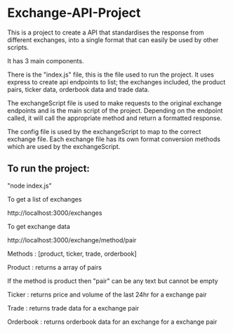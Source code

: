 # Exchange-API-Project

This is a project to create a API that standardises the response from different exchanges, into
a single format that can easily be used by other scripts.

It has 3 main components.

There is the "index.js" file, this is the file used to run the project. It uses express to 
create api endpoints to list; the exchanges included, the product pairs, ticker data, orderbook
data and trade data.

The exchangeScript file is used to make requests to the original exchange endpoints and is the
main script of the project. Depending on the endpoint called, it will call the appropriate method
and return a formatted response.

The config file is used by the exchangeScript to map to the correct exchange file. Each exchange file
has its own format conversion methods which are used by the exchangeScript. 

## To run the project:

"node index.js"

To get a list of exchanges

http://localhost:3000/exchanges

To get exchange data

http://localhost:3000/exchange/method/pair

Methods : [product, ticker, trade, orderbook]

Product : returns a array of pairs

If the method is product then "pair" can be any text but cannot be empty

Ticker : returns price and volume of the last 24hr for a exchange pair

Trade : returns trade data for a exchange pair

Orderbook : returns orderbook data for an exchange for a exchange pair

